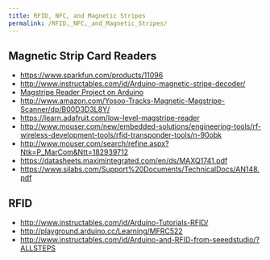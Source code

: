 ```yaml
---
title: RFID, NFC, and Magnetic Stripes
permalink: /RFID,_NFC,_and_Magnetic_Stripes/
---
```


Magnetic Strip Card Readers
---------------------------

-   <https://www.sparkfun.com/products/11096>
-   <http://www.instructables.com/id/Arduino-magnetic-stripe-decoder/>
-   [Magstripe Reader Project on Arduino](http://forum.arduino.cc/index.php?topic=119688.0)
-   <http://www.amazon.com/Yosoo-Tracks-Magnetic-Magstripe-Scanner/dp/B00D3D3L8Y/>
-   <https://learn.adafruit.com/low-level-magstripe-reader>
-   <http://www.mouser.com/new/embedded-solutions/engineering-tools/rf-wireless-development-tools/rfid-transponder-tools/n-90obk>
-   <http://www.mouser.com/search/refine.aspx?Ntk=P_MarCom&Ntt=182939712>
-   <https://datasheets.maximintegrated.com/en/ds/MAXQ1741.pdf>
-   <https://www.silabs.com/Support%20Documents/TechnicalDocs/AN148.pdf>

RFID
----

-   <http://www.instructables.com/id/Arduino-Tutorials-RFID/>
-   <http://playground.arduino.cc/Learning/MFRC522>
-   <http://www.instructables.com/id/Arduino-and-RFID-from-seeedstudio/?ALLSTEPS>
